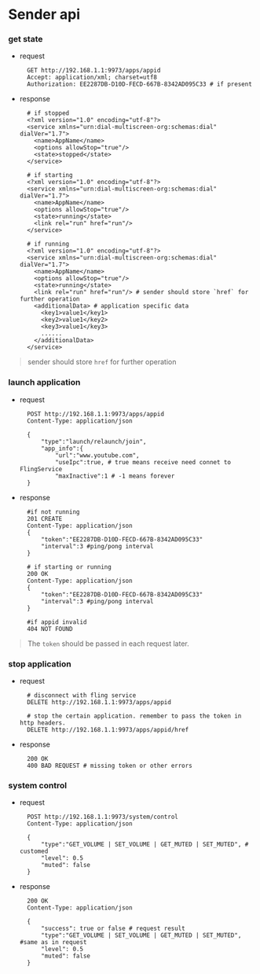 # Sender api

### get state

* request

        GET http://192.168.1.1:9973/apps/appid
        Accept: application/xml; charset=utf8
        Authorization: EE2287DB-D10D-FECD-667B-8342AD095C33 # if present

* response

        # if stopped
        <?xml version="1.0" encoding="utf-8"?>
        <service xmlns="urn:dial-multiscreen-org:schemas:dial" dialVer="1.7">  
          <name>AppName</name>  
          <options allowStop="true"/>  
          <state>stopped</state> 
        </service>

        # if starting
        <?xml version="1.0" encoding="utf-8"?>
        <service xmlns="urn:dial-multiscreen-org:schemas:dial" dialVer="1.7">  
          <name>AppName</name>  
          <options allowStop="true"/>  
          <state>running</state>
          <link rel="run" href="run"/>
        </service>

        # if running
        <?xml version="1.0" encoding="utf-8"?>
        <service xmlns="urn:dial-multiscreen-org:schemas:dial" dialVer="1.7">  
          <name>AppName</name>  
          <options allowStop="true"/>  
          <state>running</state>
          <link rel="run" href="run"/> # sender should store `href` for further operation
          <additionalData> # application specific data
            <key1>value1</key1>  
            <key2>value1</key2>  
            <key3>value1</key3> 
            ......
          </additionalData> 
        </service>
> sender should store `href` for further operation

### launch application
* request

        POST http://192.168.1.1:9973/apps/appid
        Content-Type: application/json
        
        {
            "type":"launch/relaunch/join",
            "app_info":{
                "url":"www.youtube.com",
                "useIpc":true, # true means receive need connet to FlingService
                "maxInactive":1 # -1 means forever
        }

* response

        #if not running
        201 CREATE
        Content-Type: application/json
        {
            "token":"EE2287DB-D10D-FECD-667B-8342AD095C33"
            "interval":3 #ping/pong interval
        }

        # if starting or running
        200 OK
        Content-Type: application/json
        {
            "token":"EE2287DB-D10D-FECD-667B-8342AD095C33"
            "interval":3 #ping/pong interval
        }

        #if appid invalid
        404 NOT FOUND
> The `token` should be passed in each request later.

### stop application
* request

        # disconnect with fling service
        DELETE http://192.168.1.1:9973/apps/appid

        # stop the certain application. remember to pass the token in http headers.
        DELETE http://192.168.1.1:9973/apps/appid/href

* response

        200 OK
        400 BAD REQUEST # missing token or other errors

### system control

* request

        POST http://192.168.1.1:9973/system/control
        Content-Type: application/json
        
        {
            "type":"GET_VOLUME | SET_VOLUME | GET_MUTED | SET_MUTED", # customed
            "level": 0.5
            "muted": false
        }

* response

        200 OK
        Content-Type: application/json
        
        {
            "success": true or false # request result
            "type":"GET_VOLUME | SET_VOLUME | GET_MUTED | SET_MUTED", #same as in request
            "level": 0.5
            "muted": false
        }